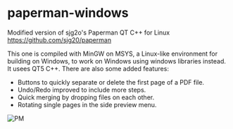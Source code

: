 # paperman-windows

Modified version of sjg2o's Paperman QT C++ for Linux https://github.com/sjg20/paperman

This one is compiled with MinGW on MSYS, a Linux-like environment for building on Windows, to work on Windows using windows libraries instead. It usees QT5 C++. There are also some added features:
- Buttons to quickly separate or delete the first page of a PDF file.
- Undo/Redo improved to include more steps.
- Quick merging by dropping files on each other.
- Rotating single pages in the side preview menu.

![PM](https://user-images.githubusercontent.com/55334062/133272542-8be336dc-957a-4a67-b638-4358db3e0f1a.jpeg)

